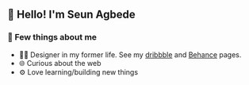 ## :wave: Hello! I'm Seun Agbede

### :round_pushpin: Few things about me

- :man_artist: Designer in my former life. See my [dribbble](https://dribbble.com/SeunAgbede) and [Behance](https://www.behance.net/OluwaseunA) pages.
- :globe_with_meridians: Curious about the web
- :gear: Love learning/building new things

